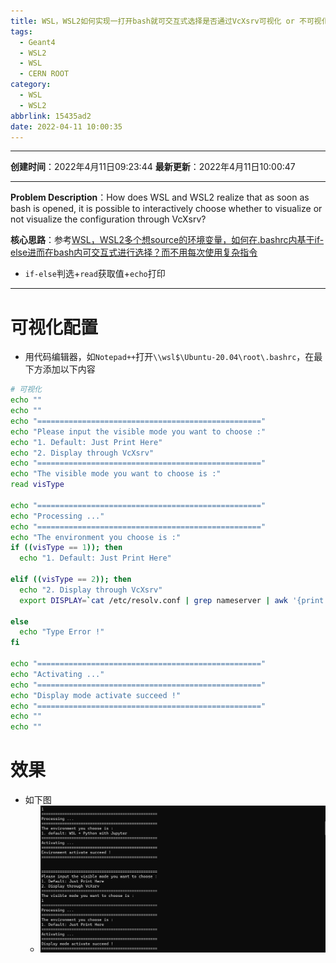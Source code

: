 ```yaml
---
title: WSL，WSL2如何实现一打开bash就可交互式选择是否通过VcXsrv可视化 or 不可视化配置？
tags:
  - Geant4
  - WSL2
  - WSL
  - CERN ROOT
category:
  - WSL
  - WSL2
abbrlink: 15435ad2
date: 2022-04-11 10:00:35
---
```


---

**创建时间**：2022年4月11日09:23:44
**最新更新**：2022年4月11日10:00:47

---

**Problem Description**：How does WSL and WSL2 realize that as soon as bash is opened, it is possible to interactively choose whether to visualize or not visualize the configuration through VcXsrv?

**核心思路**：参考[WSL，WSL2多个想source的环境变量，如何在.bashrc内基于if-else进而在bash内可交互式进行选择？而不用每次使用复杂指令](./54e1736e.html)
* `if-else`判选+`read`获取值+`echo`打印

---

# 可视化配置
* 用代码编辑器，如`Notepad++`打开`\\wsl$\Ubuntu-20.04\root\.bashrc`，在最下方添加以下内容

```bash
# 可视化
echo ""
echo ""
echo "=================================================="
echo "Please input the visible mode you want to choose :"
echo "1. Default: Just Print Here"
echo "2. Display through VcXsrv"
echo "=================================================="
echo "The visible mode you want to choose is :"
read visType

echo "=================================================="
echo "Processing ..."
echo "=================================================="
echo "The environment you choose is :"
if ((visType == 1)); then   
  echo "1. Default: Just Print Here"

elif ((visType == 2)); then
  echo "2. Display through VcXsrv"
  export DISPLAY=`cat /etc/resolv.conf | grep nameserver | awk '{print $2}'`:0 # 这是WSL2的可视化配置
  
else   
  echo "Type Error !"
fi

echo "=================================================="
echo "Activating ..."
echo "=================================================="
echo "Display mode activate succeed !"
echo "=================================================="
echo ""
echo ""
```

# 效果
* 如下图
	* ![image-20220419104919350](WSL，WSL2如何实现一打开bash就可交互式选择是否通过VcXsrv可视化-or-不可视化配置？/image-20220419104919350.png)
